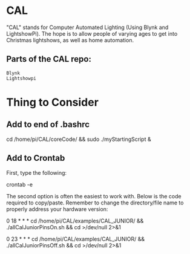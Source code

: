 # CAL 
"CAL" stands for Computer Automated Lighting (Using Blynk and LightshowPi). The hope is to allow people of varying ages to get into Christmas lightshows, as well as home automation. 

## Parts of the CAL repo:
	Blynk
	Lightshowpi


# Thing to Consider

## Add to end of .bashrc

cd /home/pi/CAL/coreCode/ && sudo ./myStartingScript &

## Add to Crontab

First, type the following:

crontab -e

The second option is often the easiest to work with. Below is the code required to copy/paste. Remember to change the directory/file name to properly address your hardware version:

0 18 * * * cd /home/pi/CAL/examples/CAL_JUNIOR/ && ./allCalJuniorPinsOn.sh && cd >/dev/null 2>&1

0 23 * * * cd /home/pi/CAL/examples/CAL_JUNIOR/ && ./allCalJuniorPinsOff.sh && cd >/dev/null 2>&1
